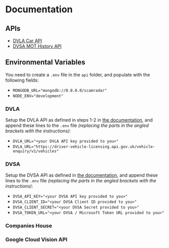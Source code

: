 # Documentation

## APIs

-   [DVLA Car API](docs/DVLA%20Car%20API.md)
-   [DVSA MOT History API](docs/DVSA%20MOT%20History%20API.md)

## Environmental Variables

You need to create a `.env` file in the `api` folder, and populate with the following fields:

-   `MONGODB_URL="mongodb://0.0.0.0/scamradar"`
-   `NODE_ENV="development"`

### DVLA

Setup the DVLA API as defined in steps 1-2 in [the documentation](docs/DVLA%20Car%20API.md), and append these lines to the `.env` file _(replacing the parts in the angled brackets with the instructions)_:

-   `DVLA_URL="<your DVLA API key provided to you>"`
-   `DVLA_URL="https://driver-vehicle-licensing.api.gov.uk/vehicle-enquiry/v1/vehicles"`

### DVSA

Setup the DVSA API as defined in [the documentation](docs/DVSA%20MOT%20History%20API.md), and append these lines to the `.env` file _(replacing the parts in the angled brackets with the instructions)_:

-   `DVSA_API_KEY="<your DVSA API key provided to you>"`
-   `DVSA_CLIENT_ID="<your DVSA Client ID provided to you>"`
-   `DVSA_CLIENT_SECRET="<your DVSA Secret provided to you>"`
-   `DVSA_TOKEN_URL="<your DVSA / Microsoft Token URL provided to you>"`

### Companies House

### Google Cloud Vision API
